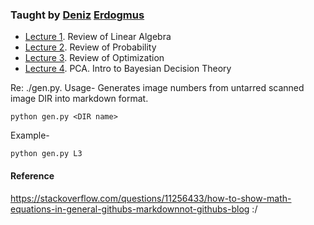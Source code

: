 ### Taught by [Deniz](http://www1.ece.neu.edu/~erdogmus/) [Erdogmus](https://scholar.google.com/citations?hl=en&user=ivq0KKMAAAAJ&view_op=list_works)

* [Lecture 1](https://github.com/rohinarora/EECE5644-Machine_Learning/blob/master/L1). Review of Linear Algebra
* [Lecture 2](https://github.com/rohinarora/EECE5644-Machine_Learning/blob/master/L2). Review of Probability
* [Lecture 3](https://github.com/rohinarora/EECE5644-Machine_Learning/blob/master/L3). Review of Optimization
* [Lecture 4](https://github.com/rohinarora/EECE5644-Machine_Learning/blob/master/L4). PCA. Intro to Bayesian Decision Theory


Re: ./gen.py.
Usage- Generates image numbers from untarred scanned image DIR into markdown format.
```
python gen.py <DIR name>
```

Example-
```
python gen.py L3
```


#### Reference
https://stackoverflow.com/questions/11256433/how-to-show-math-equations-in-general-githubs-markdownnot-githubs-blog :/
